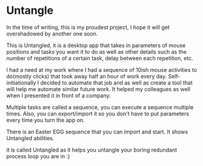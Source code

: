 # Untangle
In the time of writing, this is my proudest project, I hope it will get overshadowed by another one soon.

This is Untangled, it is a desktop app that takes in parameters of mouse positions and tasks you want it to do as well as other details such as the number of repetitions of a certain task,
delay between each repetition, etc.

I had a need at my work where I had a sequence of 10ish mouse activities to do(mostly clicks) that took away half an hour of work every day.
Self-initiationally I decided to automate that job and as well as create a tool that will help me automate similar future work. It helped my colleagues as well when I presented it in front of a company.

Multiple tasks are called a sequence, you can execute a sequence multiple times. Also, you can export/import it so you don't have to put parameters every time you turn the app on.

There is an Easter EGG sequence that you can import and start. It shows Untangled abilities.

it is called Untangled as it helps you untangle your boring redundant process loop you are in :)
